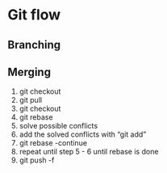 # Git flow
## Branching

## Merging
1. git checkout <branching base>
2. git pull
3. git checkout <feature branch>
4. git rebase <branching base>
5. solve possible conflicts
6. add the solved conflicts with “git add”
7. git rebase -continue
8. repeat until step 5 - 6 until rebase is done
9. git push -f